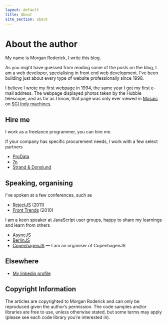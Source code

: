 ```yaml
---
layout: default
title: About
site_section: about
---
```


# About the author

My name is Morgan Roderick, I write this blog.

As you might have guessed from reading some of the posts on the blog, I am a web developer, specialising in front end web development. I’ve been building just about every type of website professionally since 1998.

I believe I wrote my first webpage in 1994, the same year I got my first e-mail address. The webpage displayed photos taken by the Hubble telescope, and as far as I know, that page was only ever viewed in [Mosaic](http://en.wikipedia.org/wiki/Mosaic_browser) on [SGI Indy machines](http://en.wikipedia.org/wiki/SGI_Indy).

## Hire me

I work as a freelance programmer, you can hire me.

If your company has specific procurement needs, I work with a few select partners

* [ProData](http://prodata.dk/)
* [7n](http://www.7n.com)
* [Strand & Donslund](http://www.s-d.dk/)

## Speaking, organising

I've spoken at a few conferences, such as

* [RejectJS](http://lanyrd.com/2011/rejectjs/) (2011)
* [Front Trends](http://2010.front-trends.com/) (2010)

I am a keen speaker at JavaScript user groups, happy to share my learnings and learn from others

* [AsyncJS](http://asyncjs.com/)
* [BerlinJS](http://berlinjs.org)
* [CopenhagenJS](http://copenhagenjs.dk) — I am an organiser of CopenhagenJS


## Elsewhere

* [My linkedin profile](http://www.linkedin.com/in/morganroderick)

## Copyright Information

The articles are copyrighted to Morgan Roderick and can only be reproduced given the author’s permission. The code samples and/or libraries are free to use, unless otherwise stated, but some terms may apply (please see each code library you’re interested in).